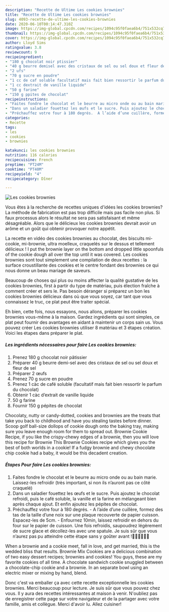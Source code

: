 ```yaml
---
description: "Recette de Ultime Les cookies brownies"
title: "Recette de Ultime Les cookies brownies"
slug: 4093-recette-de-ultime-les-cookies-brownies
date: 2020-06-10T00:14:47.310Z
image: https://img-global.cpcdn.com/recipes/1094c95f0faea6b4/751x532cq70/les-cookies-brownies-photo-principale-de-la-recette.jpg
thumbnail: https://img-global.cpcdn.com/recipes/1094c95f0faea6b4/751x532cq70/les-cookies-brownies-photo-principale-de-la-recette.jpg
cover: https://img-global.cpcdn.com/recipes/1094c95f0faea6b4/751x532cq70/les-cookies-brownies-photo-principale-de-la-recette.jpg
author: Lloyd Sims
ratingvalue: 3.8
reviewcount: 9
recipeingredient:
- "180 g chocolat noir ptissier"
- "40 g beurre demisel avec des cristaux de sel ou sel doux et fleur de sel"
- "2 ufs"
- "70 g sucre en poudre"
- "1 cc de caf soluble facultatif mais fait bien ressortir le parfum du chocolat"
- "1 cc dextrait de vanille liquide"
- "50 g farine"
- "150 g ppites de chocolat"
recipeinstructions:
- "Faites fondre le chocolat et le beurre au micro onde ou au bain marie. Laissez-les refroidir (très important, si non ils n’auront pas ce côté craquelé)"
- "Dans un saladier fouettez les œufs et le sucre. Puis ajoutez le chocolat refroidi, puis le café soluble, la vanille et la farine en mélangeant bien après chaque ajout. Et enfin ajoutez les pépites de chocolat."
- "Préchauffez votre four à 180 degrés.  A l’aide d’une cuillère, formez des tas de la taille d’une noix sur une plaque recouverte de papier cuisson. Espacez-les de 5cm.  Enfournez 10min, laissez refroidir en dehors du four sur le papier de cuisson. Une fois refroidis, saupoudrez légèrement de sucre glace et décollez-les avec une spatule. Je suis sûr que vous n’aurez pas pu atteindre cette étape sans y goûter avant !🤤🤤🤤🤣🤣🤣"
categories:
- Recette
tags:
- les
- cookies
- brownies

katakunci: les cookies brownies 
nutrition: 116 calories
recipecuisine: French
preptime: "PT24M"
cooktime: "PT40M"
recipeyield: "4"
recipecategory: Dîner

---
```



![Les cookies brownies](https://img-global.cpcdn.com/recipes/1094c95f0faea6b4/751x532cq70/les-cookies-brownies-photo-principale-de-la-recette.jpg)

Vous êtes à la recherche de recettes uniques d'idées les cookies brownies? La méthode de fabrication est pas trop difficile mais pas facile non plus. Si faux processus alors le résultat ne sera pas satisfaisant et même désagréable. Alors que le délicieux les cookies brownies devrait avoir un arôme et un goût qui obtenir provoquer notre appétit.

La recette en vidéo des cookies brownies au chocolat, des biscuits mi-cookie, mi-brownie, ultra moelleux, craquelés sur le dessus et tellement délicieux ! I put the brownie layer on the bottom and dropped little spoonfuls of the cookie dough all over the top until it was covered. Les cookies brownies sont tout simplement une compilation de deux recettes : la surface croustillante des cookies et le centre fondant des brownies ce qui nous donne un beau mariage de saveurs.

Beaucoup de choses qui plus ou moins affecter la qualité gustative de les cookies brownies, first à partir du type de matériau, puis élection fraîche à comment créer et sers le. Pas besoin déranger si préparez un bon les cookies brownies délicieux dans où que vous soyez, car tant que vous connaissez le truc, ce plat peut être traiter spécial.


Eh bien, cette fois, nous essayons, nous allons, préparer les cookies brownies vous-même à la maison. Gardez ingrédients qui sont simples, ce plat peut fournir des avantages en aidant à maintenir un corps sain us. Vous pouvez créer Les cookies brownies utiliser 8 matériau et 3 étapes création. Voici les étapes dans préparer le plat.

<!--inarticleads1-->

##### Les ingrédients nécessaires pour faire Les cookies brownies:

1. Prenez 180 g chocolat noir pâtissier
1. Préparer 40 g beurre demi-sel avec des cristaux de sel ou sel doux et fleur de sel
1. Préparer 2 œufs
1. Prenez 70 g sucre en poudre
1. Prenez 1 càc de café soluble (facultatif mais fait bien ressortir le parfum du chocolat)
1. Obtenir 1 càc d’extrait de vanille liquide
1.  50 g farine
1. Fournir 150 g pépites de chocolat


Chocolaty, nutty or candy-dotted, cookies and brownies are the treats that take you back to childhood and have you stealing tastes before dinner. Scoop golf ball-size dollops of cookie dough onto the baking tray, making sure you leave enough room for them to spread out. Brownie Cookie Recipe, if you like the crispy-chewy edges of a brownie, then you will love this recipe for Brownie This Brownie Cookies recipe which gives you the best of both worlds in a cookie! If a fudgy brownie and chewy chocolate chip cookie had a baby, it would be this decadent creation. 

<!--inarticleads2-->

##### Étapes Pour faire Les cookies brownies:

1. Faites fondre le chocolat et le beurre au micro onde ou au bain marie. Laissez-les refroidir (très important, si non ils n’auront pas ce côté craquelé)
1. Dans un saladier fouettez les œufs et le sucre. Puis ajoutez le chocolat refroidi, puis le café soluble, la vanille et la farine en mélangeant bien après chaque ajout. Et enfin ajoutez les pépites de chocolat.
1. Préchauffez votre four à 180 degrés.  - A l’aide d’une cuillère, formez des tas de la taille d’une noix sur une plaque recouverte de papier cuisson. Espacez-les de 5cm.  - Enfournez 10min, laissez refroidir en dehors du four sur le papier de cuisson. Une fois refroidis, saupoudrez légèrement de sucre glace et décollez-les avec une spatule. Je suis sûr que vous n’aurez pas pu atteindre cette étape sans y goûter avant !🤤🤤🤤🤣🤣🤣


When a brownie and a cookie meet, fall in love, and get married, this is the wedded bliss that results. Brownie Mix Cookies are a delicious combination of two easy dessert recipes; brownies and cookies! You guys, these are my favorite cookies of all time. A chocolate sandwich cookie snuggled between a chocolate-chip cookie and a brownie. In an separate bowl using an electric mixer or mixing by hand, blend. 


Donc c'est va emballer ça avec cette recette exceptionnelle les cookies brownies. Merci beaucoup pour lecture. Je suis sûr que vous pouvez chez vous. Il y aura des recettes  intéressantes at maison à venir. N'oubliez pas de enregistrer cette page sur votre navigateur et de la partager avec votre famille, amis et collègue. Merci d'avoir lu. Allez cuisiner!

